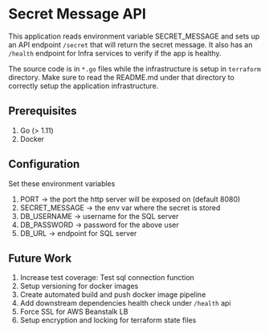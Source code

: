 # Secret Message API

This application reads environment variable SECRET_MESSAGE and sets up an API endpoint `/secret` that will return the secret message.
It also has an `/health` endpoint for Infra services to verify if the app is healthy.

The source code is in `*.go` files while the infrastructure is setup in `terraform` directory. Make sure to read the README.md
under that directory to correctly setup the application infrastructure.

## Prerequisites

1. Go (> 1.11)
2. Docker

## Configuration

Set these environment variables

1. PORT -> the port the http server will be exposed on (default 8080)
2. SECRET_MESSAGE -> the env var where the secret is stored
3. DB_USERNAME -> username for the SQL server
4. DB_PASSWORD -> password for the above user
5. DB_URL -> endpoint for SQL server

## Future Work

1. Increase test coverage: Test sql connection function
2. Setup versioning for docker images
3. Create automated build and push docker image pipeline
4. Add downstream dependencies health check under `/health` api
5. Force SSL for AWS Beanstalk LB
6. Setup encryption and locking for terraform state files
